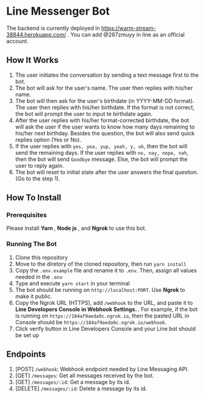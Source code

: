 # Line Messenger Bot
The backend is currently deployed in https://warm-stream-38844.herokuapp.com/ . You can add 
@287zmuyy in line as an official account.

## How It Works
1. The user initiates the conversation by sending a text message first to the bot.
2. The bot will ask for the user's name. The user then replies with his/her name.
3. The bot will then ask for the user's birthdate (in YYYY-MM-DD format). The user then replies with his/her birthdate. If the format is not correct, the bot will prompt the user to input te birthdate again.
4. After the user replies with his/her format-corrected birthdate, the bot will ask the user if the user wants to know how many days remaining to his/her next birthday. Besides the question, the bot will also send quick replies option (Yes or No).
5. If the user replies with `yes, yea, yup, yeah, y, ok`, then the bot will send the remaining days. If the user replies with `no, nay, nope, nah`, then the bot will send `Goodbye` message. Else, the bot will prompt the user to reply again.
6. The bot will reset to initial state after the user answers the final question. (Go to the step 1).

## How To Install

### Prerequisites
Please install <b> Yarn </b>, <b> Node js </b>, and <b> Ngrok </b> to use this bot.

### Running The Bot
1. Clone this repository
2. Move to the diretory of the cloned repository, then run `yarn install`
3. Copy the `.env.example` file and rename it to `.env`. Then, assign all values needed in the `.env`
4. Type and execute `yarn start` in your terminal
5. The bot should be running on `http://localhost:PORT`. Use <b> Ngrok </b> to make it public.
6. Copy the Ngrok URL (HTTPS), add `/webhook` to the URL, and paste it to <b> Line Developers Console in Webhook Settings. </b>. For example, if the bot is running on `https://184af9aeda9c.ngrok.io`, then the pasted URL in Console should be `https://184af9aeda9c.ngrok.io/webhook`.
7. Click verify button in Line Developers Console and your Line bot should be set up

## Endpoints
1. [POST] `/webhook`: Webhook endpoint needed by Line Messaging API.
2. [GET] `/messages`: Get all messages received by the bot.
3. [GET] `/messages/:id`: Get a message by its id.
4. [DELETE] `/messages/:id`: Delete a message by its id.
